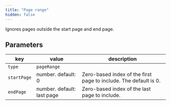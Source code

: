 ```yaml
---
title: "Page range"
hidden: false
---
```




Ignores pages outside the start page and end page.

Parameters
----


| key         | value   | description                                                      |
| ----------- | ------ | ------------------------------------------------------------ |
| `type`      | `pageRange` |                                                   |
| `startPage` | number. default: 0 | Zero-based index of the first page to include.  The default is 0. |
| `endPage`   | number. default: last page | Zero-based index of the last page to include. |

 

